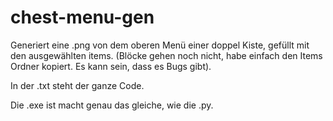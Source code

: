 # chest-menu-gen
Generiert eine .png von dem oberen Menü einer doppel Kiste, gefüllt mit den ausgewählten items. (Blöcke gehen noch nicht, habe einfach den Items Ordner kopiert. Es kann sein, dass es Bugs gibt).

In der .txt steht der ganze Code.

Die .exe ist macht genau das gleiche, wie die .py.
